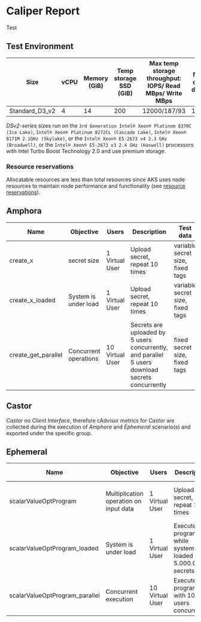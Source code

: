 # Caliper Report

Test

## Test Environment

| Size           | vCPU | Memory (GiB) | Temp storage SSD (GiB) | Max temp storage throughput: IOPS/ Read MBps/ Write MBps | Max data disks | Throughput IOPS | Max NICs | Expected network bandwidth (Mbps) |
| -------------- | ---- | ------------ | ---------------------- | -------------------------------------------------------- | -------------- | --------------- | -------- | --------------------------------- |
| Standard_D3_v2 | 4    | 14           | 200                    | 12000/187/93                                             | 16             | 16x500          | 4        | 3000                              |

_DSv2-series_ sizes run on the
`3rd Generation Intel® Xeon® Platinum 8370C (Ice Lake)`,
`Intel® Xeon® Platinum 8272CL (Cascade Lake)`,
`Intel® Xeon® 8171M 2.1GHz (Skylake)`, or the
`Intel® Xeon® E5-2673 v4 2.3 GHz (Broadwell)`, or the
`Intel® Xeon® E5-2673 v3 2.4 GHz (Haswell)` processors with Intel Turbo Boost
Technology 2.0 and use premium storage.

### Resource reservations

Allocatable resources are less than total resources since AKS uses node
resources to maintain node performance and functionality (see
[resource reservations](https://learn.microsoft.com/en-us/azure/aks/concepts-clusters-workloads)).

## Amphora

| Name                | Objective             | Users           | Description                                                                                      | Test data                        |
| ------------------- | --------------------- | --------------- | ------------------------------------------------------------------------------------------------ | -------------------------------- |
| create_x            | secret size           | 1 Virtual User  | Upload secret, repeat 10 times                                                                   | variable secret size, fixed tags |
| create_x_loaded     | System is under load  | 1 Virtual User  | Upload secret, repeat 10 times                                                                   | variable secret size, fixed tags |
| create_get_parallel | Concurrent operations | 10 Virtual User | Secrets are uploaded by 5 users concurrently, and parallel 5 users download secrets concurrently | fixed secret size, fixed tags    |

## Castor

_Castor_ no _Client Interface_, therefore cAdvisor metrics for _Castor_ are
collected during the execution of _Amphora_ and _Ephemeral_ scenario(s) and
exported under the specific group.

## Ephemeral

| Name                           | Objective                              | Users           | Description                                                   | Test data                        |
| ------------------------------ | -------------------------------------- | --------------- | ------------------------------------------------------------- | -------------------------------- |
| scalarValueOptProgram          | Multiplication operation on input data | 1 Virtual User  | Upload secret, repeat 10 times                                | variable secret size, fixed tags |
| scalarValueOptProgram_loaded   | System is under load                   | 1 Virtual User  | Execute program while system is loaded with 5.000.000 secrets | fixed secrets, fixed tags        |
| scalarValueOptProgram_parallel | Concurrent execution                   | 10 Virtual User | Execute program with 10 users concurrently                    | fixed secrets, fixed tags        |
